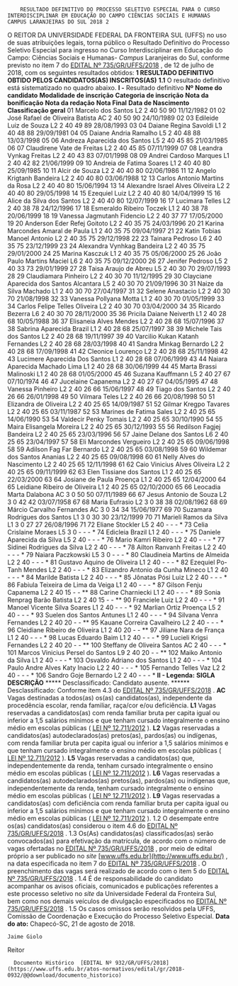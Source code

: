         RESULTADO DEFINITIVO DO PROCESSO SELETIVO ESPECIAL PARA O CURSO INTERDISCIPLINAR EM EDUCAÇÃO DO CAMPO CIÊNCIAS SOCIAIS E HUMANAS CAMPUS LARANJEIRAS DO SUL 2018 2  

 O REITOR DA UNIVERSIDADE FEDERAL DA FRONTEIRA SUL (UFFS) no uso de suas atribuições legais, torna público o Resultado Definitivo do Processo Seletivo Especial para ingresso no Curso Interdisciplinar em Educação do Campo: Ciências Sociais e Humanas- *Campus* Laranjeiras do Sul, conforme previsto no item 7 do [EDITAL Nº 735/GR/UFFS/2018](https://www.uffs.edu.br/atos-normativos/edital/gr/2018-0735)  , de 12 de julho de 2018, com os seguintes resultados obtidos:      **1 RESULTADO DEFINITIVO OBTIDO PELOS CANDIDATOS(AS) INSCRITOS(AS)**    **1.1** O resultado definitivo está sistematizado no quadro abaixo.   **I -** Resultado definitivo      **Nº**      **Nome do candidato**      **Modalidade de inscrição**      **Categoria de inscrição**      **Nota da bonificação**      **Nota da redação**      **Nota Final**      **Data de Nascimento**       **Classificação geral**       01    Marcelo dos Santos    L2    2    40    50    90    11/12/1982    01      02    José Rafael de Oliveira Batista    AC    2    40    50    90    24/10/1989    02      03    Edileide Luiz de Souza    L2    2    40    49    89    28/08/1993    03      04    Daiane Regina Savoldi    L1    2    40    48    88    29/09/1981    04      05    Daiane Andria Ramalho    L5    2    40    48    88    13/03/1998    05      06    Andreza Aparecida dos Santos    L5    2    40    45    85    21/03/1985    06      07    Claudirene Vate de Freitas    L2    2    40    45    85    07/11/1999    07      08    Leandra Vynkag Freitas    L2    2    40    43    83    07/01/1998    08      09    Andrei Cardoso Marques    L1    2    40    42    82    21/06/1999    09      10    Andreia de Fatima Soares    L1    2    40    40    80    25/09/1985    10      11    Alcir de Souza    L2    2    40    40    80    02/06/1986    11      12    Angelo Krigtanh Bandeira    L2    2    40    40    80    03/06/1988    12      13    Carlos Antonio Martins da Rosa    L2    2    40    40    80    15/06/1994    13      14    Alexandre Israel Alves Oliveira    L2    2    40    40    80    29/05/1998    14      15    Ezequiel Luiz    L2    2    40    40    80    14/04/1999    15      16    Alice da Silva dos Santos    L2    2    40    40    80    12/07/1999    16      17    Lucimara Telles    L2    2    40    38    78    24/12/1996    17      18    Esmeraldo Ribeiro Toczek    L1    2    40    38    78    20/06/1999    18      19    Vanessa Jagmutanh Fidencio    L2    2    40    37    77    17/05/2000    19      20    Anderson Eder Refej Goitoto    L2    2    40    35    75    24/03/1996    20      21    Karina Marcondes Amaral de Paula    L1    2    40    35    75    09/04/1997    21      22    Katin Tobias Manoel Antonio    L2    2    40    35    75    29/12/1998    22      23    Tainara Pedroso    L6    2    40    35    75    23/12/1999    23      24    Alexandra Vynhkag Bandeira    L2    2    40    35    75    29/01/2000    24      25    Marina Kasczuk    L1    2    40    35    75    05/06/2000    25      26    João Paulo Martins Maciel    L6    2    40    35    75    09/12/2000    26      27    Jenifer Pedroso    L5    2    40    33    73    29/01/1999    27      28    Taisa Araujo de Abreu    L5    2    40    30    70    29/07/1993    28      29    Claudiamara Pinheiro    L2    2    40    30    70    11/12/1995    29      30    Clayciane Aparecida dos Santos Alcantara    L5    2    40    30    70    21/09/1996    30      31    Naize da Silva Machado    L1    2    40    30    70    27/04/1997    31      32    Selene Anastacio    L2    2    40    30    70    21/08/1998    32      33    Vanessa Pollyana Motta    L1    2    40    30    70    01/05/1999    33      34    Carlos Felipe Telles Oliveira    L2    2    40    30    70    03/04/2000    34      35    Ricardo Bezerra    L6    2    40    30    70    28/11/2000    35      36    Pricila Daiane Neiverth    L1    2    40    28    68    10/05/1988    36      37    Elisaneia Alves Mendes    L2    2    40    28    68    15/07/1996    37      38    Sabrina Aparecida Brazil    L1    2    40    28    68    25/07/1997    38      39    Michele Tais dos Santos    L2    2    40    28    68    19/11/1997    39      40    Varcilio Kukan Katanh Fernandes    L2    2    40    28    68    28/03/1998    40      41    Sandra Minkag Bernardo    L2    2    40    28    68    17/09/1998    41      42    Cleonice Lourenço    L2    2    40    28    68    25/11/1998    42      43    Lucimere Aparecida Dos Santos    L1    2    40    28    68    07/06/1999    43      44    Naiara Aparecida Machado Lima    L1    2    40    28    68    30/06/1999    44      45    Marta Brassi Malinoski    L1    2    40    28    68    01/05/2000    45      46    Suzana Kauffmann    L5    2    40    27    67    07/10/1974    46      47    Jucelaine Capanema    L2    2    40    27    67    04/05/1995    47      48    Vanessa Pinheiro    L2    2    40    26    66    15/06/1997    48      49    Tiago dos Santos    L2    2    40    26    66    26/01/1998    49      50    Vilmara Teles    L2    2    40    26    66    20/08/1998    50      51    Elizandra de Oliveira    L2    2    40    25    65    14/09/1987    51      52    Gilmar Kregpo Tavares    L2    2    40    25    65    03/11/1987    52      53    Marines de Fatima Sales    L2    2    40    25    65    14/06/1990    53      54    Valdecir Penky Tomais    L2    2    40    25    65    30/10/1990    54      55    Maira Elisangela Moreira    L2    2    40    25    65    30/12/1993    55      56    Redilson Fagjej Bandeira    L2    2    40    25    65    23/03/1996    56      57    Jaine Delane dos Santos    L6    2    40    25    65    23/04/1997    57      58    Eli Marcondes Vergueiro    L2    2    40    25    65    09/06/1998    58      59    Adilson Fag Far Bernardo    L2    2    40    25    65    03/08/1998    59      60    Wildemar dos Santos Ananias    L2    2    40    25    65    09/08/1998    60      61    Nelly Alves do Nascimento    L2    2    40    25    65    12/11/1998    61      62    Caio Vinicius Alves Oliveira    L2    2    40    25    65    09/11/1999    62      63    Elen Tissiane dos Santos    L1    2    40    25    65    22/03/2000    63      64    Josiane de Paula Proença    L1    2    40    25    65    12/04/2000    64      65    Leidiane Ribeiro de Oliveira    L1    2    40    25    65    02/10/2000    65      66    Leocadia Marta Dalabona    AC    3    0    50    50    07/11/1989    66      67    Jesus Antonio de Souza    L2    3    0    42    42    03/07/1958    67      68    Maria Eufrasio    L2    3    0    38    38    02/08/1962    68      69    Márcio Carvalho Fernandes    AC    3    0    34    34    15/06/1977    69      70    Suzamara Rodrigues dos Santos    L1    3    0    30    30    23/12/1999    70      71    Marieli Ramos da Silva    L1    3    0    27    27    26/08/1996    71      72    Eliane Stockler    L5    2    40    -    -    -    *      73    Celia Crislaine Moraes    L5    3    0    -    -    -    *      74    Edicleia Brazil    L1    2    40    -    -    -    *      75    Daniele Aparecida da Silva    L5    2    40    -    -    -    *      76    Mario Kamri Ribeiro    L2    2    40    -    -    -    *      77    Sidinei Rodrigues da Silva    L2    2    40    -    -    -    *      78    Ailton Ranvanh Freitas    L2    2    40    -    -    -    *      79    Naiara Paczkowski    L5    3    0    -    -    -    *      80    Claudineia Martins de Almeida    L2    2    40    -    -    -    *      81    Gustavo Aquino de Oliveira    L1    2    40    -    -    -    *      82    Ezequiel Po-Tanh Mendes    L2    2    40    -    -    -    *      83    Elizandro Antonio da Cunha Mineco    L1    2    40    -    -    -    *      84    Marilde Batista    L2    2    40    -    -    -    *      85    Jônatas Pósi Luiz    L2    2    40    -    -    -    *      86    Fabiula Teixeira de Lima da Veiga    L1    2    40    -    -    -    *      87    Gilson Fenju Capanema    L2    2    40    15    -    -    **      88    Carine Charniecki    L1    2    40    -    -    -    *      89    Sonia Renprag Barão Batista    L2    2    40    15    -    -    **      90    Franciele Luiz    L2    2    40    -    -    -    *      91    Manoel Vicente Silva Soares    L1    2    40    -    -    -    *      92    Marlian Ortiz Proença    L5    2    40    -    -    -    *      93    Suelen dos Santos Antunes    L1    2    40    -    -    -    *      94    Silvana Venra Fernandes    L2    2    40    20    -    -    **      95    Kauane Correira Cavalheiro    L2    2    40    -    -    -    *      96    Cleidiane Ribeiro de Oliveira    L1    2    40    20    -    -    **      97    Jiliane Nara de França    L1    2    40    -    -    -    *      98    Lucas Eduardo Baim    L1    2    40    -    -    -    *      99    Lucieli Krigsi Fernandes    L2    2    40    20    -    -    **      100    Steffany de Oliveira Santos    AC    2    40    -    -    -    *      101    Marcos Vinicius Persel do Santos    L9    2    40    20    -    -    **      102    Maiko Antonio da Silva    L1    2    40    -    -    -    *      103    Osvaldo Adriano dos Santos    L1    2    40    -    -    -    *      104    Paulo Andre Alves Katy Inacio    L2    2    40    -    -    -    *      105    Fernando Telles Vaz    L2    2    40    -    -    -    *      106    Sandro Goje Bernardo    L2    2    40    -    -    -    *      **II - Legenda:**       **SIGLA**      **DESCRIÇÃO**        *****     Desclassificado: Candidato ausente.       ******     Desclassificado: Conforme item 4.3 do [EDITAL Nº 735/GR/UFFS/2018](https://www.uffs.edu.br/atos-normativos/edital/gr/2018-0735)  .       **AC**     Vagas destinadas a todos(as) os(as) candidatos(as), independente da procedência escolar, renda familiar, raça/cor e/ou deficiência.       **L1**     Vagas reservadas a candidatos(as) com renda familiar bruta per capita igual ou inferior a 1,5 salários mínimos e que tenham cursado integralmente o ensino médio em escolas públicas ( [LEI Nº 12.711/2012](http://www.planalto.gov.br/ccivil_03/_ato2011-2014/2012/lei/l12711.htm)  ).       **L2**     Vagas reservadas a candidatos(as) autodeclarados(as) pretos(as), pardos(as) ou indígenas, com renda familiar bruta per capita igual ou inferior a 1,5 salários mínimos e que tenham cursado integralmente o ensino médio em escolas públicas ( [LEI Nº 12.711/2012](http://www.planalto.gov.br/ccivil_03/_ato2011-2014/2012/lei/l12711.htm)  ).       **L5**     Vagas reservadas a candidatos(as) que, independentemente da renda, tenham cursado integralmente o ensino médio em escolas públicas ( [LEI Nº 12.711/2012](http://www.planalto.gov.br/ccivil_03/_ato2011-2014/2012/lei/l12711.htm)  ).       **L6**     Vagas reservadas a candidatos(as) autodeclarados(as) pretos(as), pardos(as) ou indígenas que, independentemente da renda, tenham cursado integralmente o ensino médio em escolas públicas ( [LEI Nº 12.711/2012](http://www.planalto.gov.br/ccivil_03/_ato2011-2014/2012/lei/l12711.htm)  ).       **L9**     Vagas reservadas a candidatos(as) com deficiência com renda familiar bruta per capita igual ou inferior a 1,5 salários mínimos e que tenham cursado integralmente o ensino médio em escolas públicas ( [LEI Nº 12.711/2012](http://www.planalto.gov.br/ccivil_03/_ato2011-2014/2012/lei/l12711.htm)  ).     1.2 O desempate entre os(as) candidatos(as) considerou o item 4.6 do [EDITAL Nº 735/GR/UFFS/2018](https://www.uffs.edu.br/atos-normativos/edital/gr/2018-0735)  .  1.3 Os(As) candidatos(as) classificados(as) serão convocados(as) para efetivação da matrícula, de acordo com o número de vagas ofertadas no [EDITAL Nº 735/GR/UFFS/2018](https://www.uffs.edu.br/atos-normativos/edital/gr/2018-0735)  , por meio de edital próprio a ser publicado no *site*  [www.uffs.edu.br](http://www.uffs.edu.br/)  , na data especificada no item 7 do [EDITAL Nº 735/GR/UFFS/2018](https://www.uffs.edu.br/atos-normativos/edital/gr/2018-0735)  . O preenchimento das vagas será realizado de acordo com o item 5 do [EDITAL Nº 735/GR/UFFS/2018](https://www.uffs.edu.br/atos-normativos/edital/gr/2018-0735)  .  1.4 É de responsabilidade do candidato acompanhar os avisos oficiais, comunicados e publicações referentes a este processo seletivo no *site* da Universidade Federal da Fronteira Sul, bem como nos demais veículos de divulgação especificados no [EDITAL Nº 735/GR/UFFS/2018](https://www.uffs.edu.br/atos-normativos/edital/gr/2018-0735)  .  1.5 Os casos omissos serão resolvidos pela UFFS, Comissão de Coordenação e Execução do Processo Seletivo Especial.       **Data do ato:** Chapecó-SC, 21 de agosto de 2018.   
 

    Jaime Giolo   
 Reitor 

      Documento Histórico  [EDITAL Nº 932/GR/UFFS/2018](https://www.uffs.edu.br/atos-normativos/edital/gr/2018-0932/@@download/documento_historico)     
      